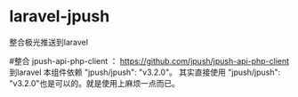 # laravel-jpush
整合极光推送到laravel 

#整合 jpush-api-php-client ： https://github.com/jpush/jpush-api-php-client 到laravel
本组件依赖  "jpush/jpush": "v3.2.0"。 其实直接使用 "jpush/jpush": "v3.2.0"也是可以的。就是使用上麻烦一点而已。

